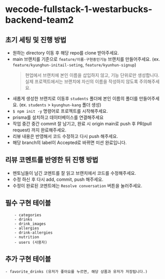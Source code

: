 # wecode-fullstack-1-westarbucks-backend-team2

## 초기 세팅 및 진행 방법
- 원하는 directory 이동 후 해당 repo를 clone 받아주세요.
- main 브랜치를 기준으로 `feature/이름-구현중인기능` 브랜치를 만들어주세요. (ex. `feature/kyunghun-initail-seting`, `feature/kyunhun-signup`)
    > 현업에서 브랜치에 본인 이름을 삽입하지 않고, 기능 단위로만 생성합니다. 실제 프로젝트에서는 브랜치에 자신의 이름을 작성하지 않도록 주의해주세요.
- 새롭게 생성한 브랜치로 이동후 `students` 폴더에 본인 이름의 폴더를 만들어주세요. 
(ex. `students` > `kyunghun-kang` 폴더 생성)
- `$ npm init -y` 명령어로 프로젝트를 시작해주세요.
- prisma를 설치하고 데이터베이스를 연결해주세요
- 작업 중간 중간 commit 잘 남기고, 완료 시 origin main로 push 후 PR(pull request) 까지 완료해주세요.
- 리뷰 내용은 반영해서 코드 수정하고 다시 push 해주세요.
- 해당 branch의 label이 Accepted로 바뀌면 미션 완료입니다.
## 리뷰 코멘트를 반영한 뒤 진행 방법
- 멘토님들이 남긴 코멘트를 잘 읽고 브랜치에서 코드를 수정해주세요.
- 수정 하신 후 다시 add, commit, push 해주세요.
- 수정이 완료된 코멘트에는 `Resolve conversation` 버튼을 눌러주세요.

## 필수 구현 테이블
		- categories
		- drinks
		- drink_images
		- allergies
		- drink-allergies
		- nutrition
		- users (사용자)

## 추가 구현 테이블
    - favorite_drinks (유저가 좋아요를 누르면, 해당 상품과 유저가 저장됩니다.)